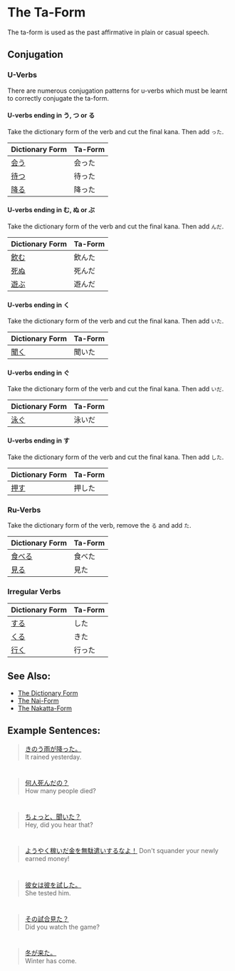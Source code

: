 # The Ta-Form

The ta-form is used as the past affirmative in plain or casual speech.

## Conjugation

### U-Verbs
There are numerous conjugation patterns for u-verbs which must be learnt to correctly conjugate the ta-form. 

#### U-verbs ending in う, つ or る
Take the dictionary form of the verb and cut the final kana. Then add `った`.

|Dictionary Form|Ta-Form|
|:--|:--|
|[会う]()|会った|
|[待つ]()|待った|
|[降る]()|降った|

#### U-verbs ending in む, ぬ or ぶ
Take the dictionary form of the verb and cut the final kana. Then add `んだ`.

|Dictionary Form|Ta-Form|
|:--|:--|
|[飲む]()|飲んた|
|[死ぬ]()|死んだ|
|[遊ぶ]()|遊んだ|

#### U-verbs ending in く
Take the dictionary form of the verb and cut the final kana. Then add `いた`.

|Dictionary Form|Ta-Form|
|:--|:--|
|[聞く]()|聞いた|

#### U-verbs ending in ぐ
Take the dictionary form of the verb and cut the final kana. Then add `いだ`.

|Dictionary Form|Ta-Form|
|:--|:--|
|[泳ぐ]()|泳いだ|

#### U-verbs ending in す
Take the dictionary form of the verb and cut the final kana. Then add `した`.

|Dictionary Form|Ta-Form|
|:--|:--|
|[押す]()|押した|

### Ru-Verbs
Take the dictionary form of the verb, remove the `る` and add `た`.

|Dictionary Form|Ta-Form|
|:--|:--|
|[食べる]()|食べた|
|[見る]()|見た|

### Irregular Verbs
|Dictionary Form|Ta-Form|
|:--|:--|
|[する](1157170)|した|
|[くる](1547720)|きた|
|[行く](1578850)|行った|

## See Also:
* [The Dictionary Form](verb-shortformpresentaffirmative.md)
* [The Nai-Form](verb-shortformpresentnegative.md)
* [The Nakatta-Form](verb-shortformpastnegative.md)

## Example Sentences:
> [きのう雨が降った。]()   
> It rained yesterday.

#

> [何人死んだの？]()  
> How many people died?

#

> [ちょっと、聞いた？]()  
> Hey, did you hear that?

#

> [ようやく稼いだ金を無駄遣いするなよ！]() 
> Don't squander your newly earned money!

#

> [彼女は彼を試した。]()  
> She tested him.

#

> [その試合見た？]()  
> Did you watch the game?

#

> [冬が来た。]()  
> Winter has come.



